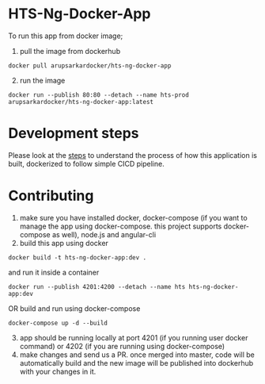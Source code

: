 # HTS-Ng-Docker-App

To run this app from docker image;
1. pull the image from dockerhub 
```
docker pull arupsarkardocker/hts-ng-docker-app
```
2. run the image
```
docker run --publish 80:80 --detach --name hts-prod arupsarkardocker/hts-ng-docker-app:latest
```

# Development steps
Please look at the [steps](Steps.md) to understand the process of how this application is built, dockerized to follow simple CICD pipeline.


# Contributing
1. make sure you have installed docker, docker-compose (if you want to manage the app using docker-compose. this project supports docker-compose as well), node.js and angular-cli
2. build this app using docker 
```
docker build -t hts-ng-docker-app:dev .
```
and run it inside a container
```
docker run --publish 4201:4200 --detach --name hts hts-ng-docker-app:dev
```
OR
build and run using docker-compose
```
docker-compose up -d --build
```
3. app should be running locally at port 4201 (if you running user docker command) or 4202 (if you are running using docker-compose)
4. make changes and send us a PR. once merged into master, code will be automatically build and the new image will be published into dockerhub with your changes in it.
